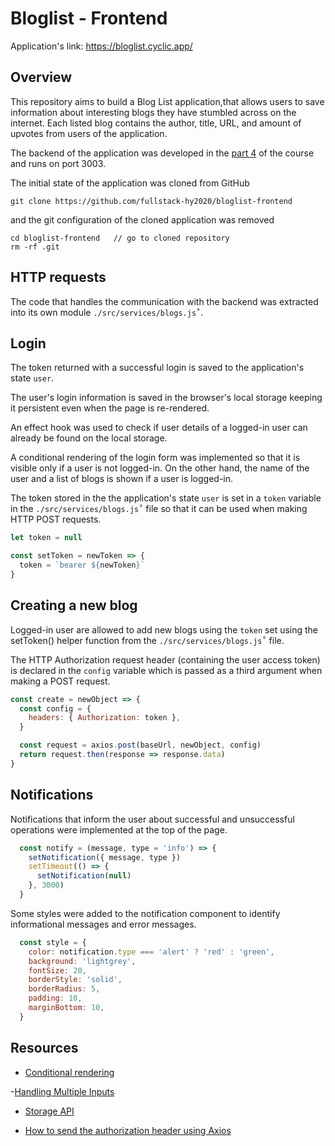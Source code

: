 # Bloglist - Frontend

Application's link: https://bloglist.cyclic.app/

## Overview

This repository aims to build a Blog List application,that allows users to save information about interesting blogs they have stumbled across on the internet. Each listed blog contains the author, title, URL, and amount of upvotes from users of the application.

The backend of the application was developed in the [part 4](https://github.com/Alffonti/fullstackopen/tree/main/part4/bloglist) of the course and runs on port 3003.

The initial state of the application was cloned from GitHub
```shell
git clone https://github.com/fullstack-hy2020/bloglist-frontend
```
and the git configuration of the cloned application was removed
```shell
cd bloglist-frontend   // go to cloned repository
rm -rf .git
```

## HTTP requests

The code that handles the communication with the backend was extracted into its own module `./src/services/blogs.js˚`.

## Login

The token returned with a successful login is saved to the application's state `user`.

The user's login information is saved in the browser's local storage keeping it persistent even when the page is re-rendered.

An effect hook was used to check if user details of a logged-in user can already be found on the local storage.

A conditional rendering of the login form was implemented so that it is visible only if a user is not logged-in. On the other hand, the name of the user and a list of blogs is shown if a user is logged-in.

The token stored in the the application's state `user` is set in a `token` variable in the `./src/services/blogs.js˚` file so that it can be used when making HTTP POST requests.

```javascript
let token = null

const setToken = newToken => {
  token = `bearer ${newToken}`
}
```

## Creating a new blog

Logged-in user are allowed to add new blogs using the `token` set using the setToken() helper function from the `./src/services/blogs.js˚` file.

The HTTP Authorization request header (containing the user access token) is declared in the `config` variable which is passed as a third argument when making a POST request.

```javascript
const create = newObject => {
  const config = {
    headers: { Authorization: token },
  }

  const request = axios.post(baseUrl, newObject, config)
  return request.then(response => response.data)
}
```

## Notifications

Notifications that inform the user about successful and unsuccessful operations were implemented at the top of the page.

```javascript
  const notify = (message, type = 'info') => {
    setNotification({ message, type })
    setTimeout(() => {
      setNotification(null)
    }, 3000)
  }
```

Some styles were added to the notification component to identify informational messages and error messages.

```javascript
  const style = {
    color: notification.type === 'alert' ? 'red' : 'green',
    background: 'lightgrey',
    fontSize: 20,
    borderStyle: 'solid',
    borderRadius: 5,
    padding: 10,
    marginBottom: 10,
  }
```

## Resources

- [Conditional rendering](https://reactjs.org/docs/conditional-rendering.html#inline-if-with-logical--operator)

-[Handling Multiple Inputs](https://reactjs.org/docs/forms.html#handling-multiple-inputs)

- [Storage API](https://developer.mozilla.org/en-US/docs/Web/API/Storage)

- [How to send the authorization header using Axios](https://flaviocopes.com/axios-send-authorization-header/)

